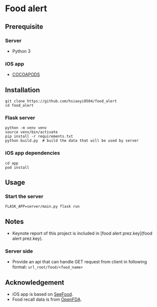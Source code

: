 # Food alert

## Prerequisite

### Server

- Python 3

### iOS app

- [COCOAPODS](https://cocoapods.org/)

## Installation

``` shell
git clone https://github.com/hsiaoyi0504/food_alert
cd food_alert
```

### Flask server

``` shell
python -m venv venv
source venv/bin/activate
pip install -r requirements.txt
python build.py  # build the data that will be used by server
```

### iOS app dependencies

``` shell
cd app
pod install
```

## Usage

### Start the server

`FLASK_APP=server/main.py flask run`

## Notes

- Keynote report of this project is included in [food alert prez.key](food alert prez.key).

### Server side

- Provide an api that can handle GET request from client in following format:
  `url_root/food/<food_name>`

## Acknowledgement

- iOS app is based on [SeeFood](https://github.com/kingreza/SeeFood).
- Food recall data is from [OpenFDA](https://open.fda.gov/tools/downloads/).
